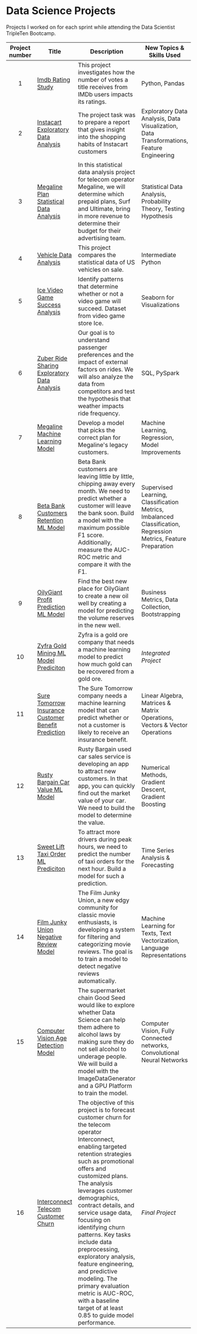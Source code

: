 # Data Science Projects

Projects I worked on for each sprint while attending the Data Scientist TripleTen Bootcamp.


| Project number | Title | Description | New Topics & Skills Used
| :-----------: | ----------- | ----------- | ----------- |
| 1 | [Imdb Rating Study](https://github.com/skphi13/IMDB_Rating_Project) | This project investigates how the number of votes a title receives from IMDb users impacts its ratings. | Python, Pandas
| 2 | [Instacart Exploratory Data Analysis](https://github.com/skphi13/Instacart_EDA_Project) | The project task was to prepare a report that gives insight into the shopping habits of Instacart customers | Exploratory Data Analysis, Data Visualization, Data Transformations, Feature Engineering
| 3 | [Megaline Plan Statistical Data Analysis](https://github.com/skphi13/Megaline_SDA_Project) | In this statistical data analysis project for telecom operator Megaline, we will determine which prepaid plans, Surf and Ultimate, bring in more revenue to determine their budget for their advertising team. | Statistical Data Analysis, Probability Theory, Testing Hypothesis
| 4 | [Vehicle Data Analysis](https://github.com/skphi13/Car_Analysis_Project) | This project compares the statistical data of US vehicles on sale. | Intermediate Python
| 5 | [Ice Video Game Success Analysis](https://github.com/skphi13/Ice_Video_Game_Analysis_Project) | Identify patterns that determine whether or not a video game will succeed. Dataset from video game store Ice. | Seaborn for Visualizations
| 6 | [Zuber Ride Sharing Exploratory Data Analysis](https://github.com/skphi13/Zuber_Rideshare_EDA_Project) | Our goal is to understand passenger preferences and the impact of external factors on rides. We will also analyze the data from competitors and test the hypothesis that weather impacts ride frequency. | SQL, PySpark
| 7 | [Megaline Machine Learning Model](https://github.com/skphi13/Megaline_Machine_Learning_Project) | Develop a model that picks the correct plan for Megaline's legacy customers. | Machine Learning, Regression, Model Improvements
| 8 | [Beta Bank Customers Retention ML Model](https://github.com/skphi13/Beta_Bank_Customer_Retention_ML_Model) | Beta Bank customers are leaving little by little, chipping away every month. We need to predict whether a customer will leave the bank soon. Build a model with the maximum possible F1 score. Additionally, measure the AUC-ROC metric and compare it with the F1.  | Supervised Learning, Classification Metrics, Imbalanced Classification, Regression Metrics, Feature Preparation
| 9 | [OilyGiant Profit Prediction ML Model](https://github.com/skphi13/OilyGiant_Profit_Prediction_ML_Project) | Find the best new place for OilyGiant to create a new oil well by creating a model for predicting the volume reserves in the new well. | Business Metrics, Data Collection, Bootstrapping
| 10 | [Zyfra Gold Mining ML Model Prediciton](https://github.com/skphi13/Zyfra_Gold_Mining_Machine_Learning_Prediction_Project) | Zyfra is a gold ore company that needs a machine learning model to predict how much gold can be recovered from a gold ore. | *Integrated Project*
| 11 | [Sure Tomorrow Insurance Customer Benefit Prediction](https://github.com/skphi13/Sure_Tomorrow_Insurance_ML_Prediction) | The Sure Tomorrow company needs a machine learning model that can predict whether or not a customer is likely to receive an insurance benefit. | Linear Algebra, Matrices & Matrix Operations, Vectors & Vector Operations
| 12 | [Rusty Bargain Car Value ML Model](https://github.com/skphi13/Rusty_Bargain_Car_Value_ML_Model) | Rusty Bargain used car sales service is developing an app to attract new customers. In that app, you can quickly find out the market value of your car. We need to build the model to determine the value. | Numerical Methods, Gradient Descent, Gradient Boosting
| 13 | [Sweet Lift Taxi Order ML Prediciton](https://github.com/skphi13/Sweet_Lift_Taxi_Order_ML_Prediction) | To attract more drivers during peak hours, we need to predict the number of taxi orders for the next hour. Build a model for such a prediction. | Time Series Analysis & Forecasting
| 14 | [Film Junky Union Negative Review Model](https://github.com/skphi13/Film-Junky-Union-Negative-Review-Detection) | The Film Junky Union, a new edgy community for classic movie enthusiasts, is developing a system for filtering and categorizing movie reviews. The goal is to train a model to detect negative reviews automatically. | Machine Learning for Texts, Text Vectorization, Language Representations
| 15 | [Computer Vision Age Detection Model](https://github.com/skphi13/Machine_Vision_Age_Detection) | The supermarket chain Good Seed would like to explore whether Data Science can help them adhere to alcohol laws by making sure they do not sell alcohol to underage people. We will build a model with the ImageDataGenerator and a GPU Platform to train the model. | Computer Vision, Fully Connected networks, Convolutional Neural Networks
| 16 | [Interconnect Telecom Customer Churn](https://github.com/skphi13/Interconnect_Telecom_Churn) | The objective of this project is to forecast customer churn for the telecom operator Interconnect, enabling targeted retention strategies such as promotional offers and customized plans. The analysis leverages customer demographics, contract details, and service usage data, focusing on identifying churn patterns. Key tasks include data preprocessing, exploratory analysis, feature engineering, and predictive modeling. The primary evaluation metric is AUC-ROC, with a baseline target of at least 0.85 to guide model performance. | *Final Project*

